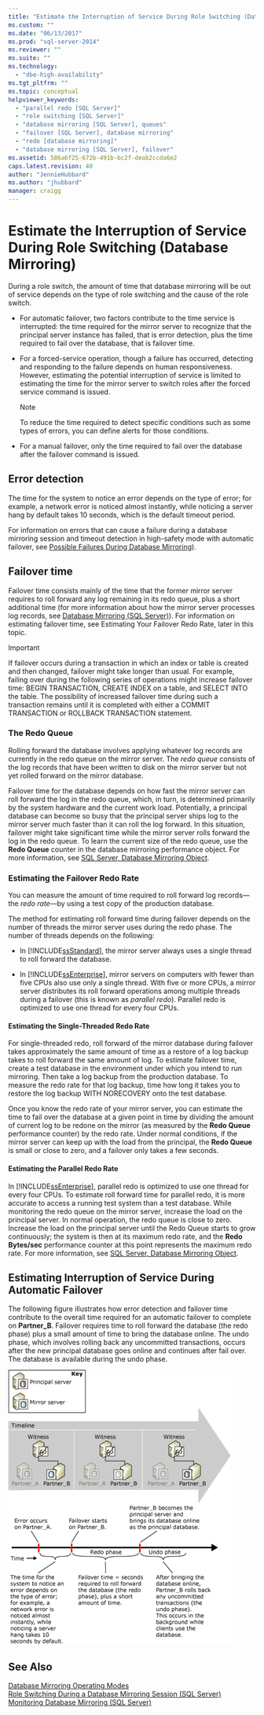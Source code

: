 ```yaml
---
title: "Estimate the Interruption of Service During Role Switching (Database Mirroring) | Microsoft Docs"
ms.custom: ""
ms.date: "06/13/2017"
ms.prod: "sql-server-2014"
ms.reviewer: ""
ms.suite: ""
ms.technology: 
  - "dbe-high-availability"
ms.tgt_pltfrm: ""
ms.topic: conceptual
helpviewer_keywords: 
  - "parallel redo [SQL Server]"
  - "role switching [SQL Server]"
  - "database mirroring [SQL Server], queues"
  - "failover [SQL Server], database mirroring"
  - "redo [database mirroring]"
  - "database mirroring [SQL Server], failover"
ms.assetid: 586a6f25-672b-491b-bc2f-deab2ccda6e2
caps.latest.revision: 40
author: "JennieHubbard"
ms.author: "jhubbard"
manager: craigg
---
```

# Estimate the Interruption of Service During Role Switching (Database Mirroring)
  During a role switch, the amount of time that database mirroring will be out of service depends on the type of role switching and the cause of the role switch.  
  
-   For automatic failover, two factors contribute to the time service is interrupted: the time required for the mirror server to recognize that the principal server instance has failed, that is error detection, plus the time required to fail over the database, that is failover time.  
  
-   For a forced-service operation, though a failure has occurred, detecting and responding to the failure depends on human responsiveness. However, estimating the potential interruption of service is limited to estimating the time for the mirror server to switch roles after the forced service command is issued.  
  
    > [!NOTE]  
    >  To reduce the time required to detect specific conditions such as some types of errors, you can define alerts for those conditions.  
  
-   For a manual failover, only the time required to fail over the database after the failover command is issued.  
  
## Error detection  
 The time for the system to notice an error depends on the type of error; for example, a network error is noticed almost instantly, while noticing a server hang by default takes 10 seconds, which is the default timeout period.  
  
 For information on errors that can cause a failure during a database mirroring session and timeout detection in high-safety mode with automatic failover, see [Possible Failures During Database Mirroring](possible-failures-during-database-mirroring.md)).  
  
## Failover time  
 Failover time consists mainly of the time that the former mirror server requires to roll forward any log remaining in its redo queue, plus a short additional time (for more information about how the mirror server processes log records, see [Database Mirroring &#40;SQL Server&#41;](database-mirroring-sql-server.md)). For information on estimating failover time, see Estimating Your Failover Redo Rate, later in this topic.  
  
> [!IMPORTANT]  
>  If failover occurs during a transaction in which an index or table is created and then changed, failover might take longer than usual.  For example, failing over during the following series of operations might increase failover time:  BEGIN TRANSACTION, CREATE INDEX on a table, and SELECT INTO the table. The possibility of increased failover time during such a transaction remains until it is completed with either a COMMIT TRANSACTION or ROLLBACK TRANSACTION statement.  
  
### The Redo Queue  
 Rolling forward the database involves applying whatever log records are currently in the redo queue on the mirror server. The *redo queue* consists of the log records that have been written to disk on the mirror server but not yet rolled forward on the mirror database.  
  
 Failover time for the database depends on how fast the mirror server can roll forward the log in the redo queue, which, in turn, is determined primarily by the system hardware and the current work load. Potentially, a principal database can become so busy that the principal server ships log to the mirror server much faster than it can roll the log forward. In this situation, failover might take significant time while the mirror server rolls forward the log in the redo queue. To learn the current size of the redo queue, use the **Redo Queue** counter in the database mirroring performance object. For more information, see [SQL Server, Database Mirroring Object](../../relational-databases/performance-monitor/sql-server-database-mirroring-object.md).  
  
### Estimating the Failover Redo Rate  
 You can measure the amount of time required to roll forward log records—the *redo rate*—by using a test copy of the production database.  
  
 The method for estimating roll forward time during failover depends on the number of threads the mirror server uses during the redo phase. The number of threads depends on the following:  
  
-   In [!INCLUDE[ssStandard](../../includes/ssstandard-md.md)], the mirror server always uses a single thread to roll forward the database.  
  
-   In [!INCLUDE[ssEnterprise](../../includes/ssenterprise-md.md)], mirror servers on computers with fewer than five CPUs also use only a single thread. With five or more CPUs, a mirror server distributes its roll forward operations among multiple threads during a failover (this is known as *parallel redo*). Parallel redo is optimized to use one thread for every four CPUs.  
  
#### Estimating the Single-Threaded Redo Rate  
 For single-threaded redo, roll forward of the mirror database during failover takes approximately the same amount of time as a restore of a log backup takes to roll forward the same amount of log. To estimate failover time, create a test database in the environment under which you intend to run mirroring. Then take a log backup from the production database. To measure the redo rate for that log backup, time how long it takes you to restore the log backup WITH NORECOVERY onto the test database.  
  
 Once you know the redo rate of your mirror server, you can estimate the time to fail over the database at a given point in time by dividing the amount of current log to be redone on the mirror (as measured by the **Redo Queue** performance counter) by the redo rate. Under normal conditions, if the mirror server can keep up with the load from the principal, the **Redo Queue** is small or close to zero, and a failover only takes a few seconds.  
  
#### Estimating the Parallel Redo Rate  
 In [!INCLUDE[ssEnterprise](../../includes/ssenterprise-md.md)], parallel redo is optimized to use one thread for every four CPUs. To estimate roll forward time for parallel redo, it is more accurate to access a running test system than a test database. While monitoring the redo queue on the mirror server, increase the load on the principal server. In normal operation, the redo queue is close to zero. Increase the load on the principal server until the Redo Queue starts to grow continuously; the system is then at its maximum redo rate, and the **Redo Bytes/sec** performance counter at this point represents the maximum redo rate. For more information, see [SQL Server, Database Mirroring Object](../../relational-databases/performance-monitor/sql-server-database-mirroring-object.md).  
  
## Estimating Interruption of Service During Automatic Failover  
 The following figure illustrates how error detection and failover time contribute to the overall time required for an automatic failover to complete on **Partner_B**. Failover requires time to roll forward the database (the redo phase) plus a small amount of time to bring the database online. The undo phase, which involves rolling back any uncommitted transactions, occurs after the new principal database goes online and continues after fail over. The database is available during the undo phase.  
  
 ![Error detection and failover time](../media/dbm-failovauto-time.gif "Error detection and failover time")  
  
## See Also  
 [Database Mirroring Operating Modes](database-mirroring-operating-modes.md)   
 [Role Switching During a Database Mirroring Session &#40;SQL Server&#41;](role-switching-during-a-database-mirroring-session-sql-server.md)   
 [Monitoring Database Mirroring &#40;SQL Server&#41;](monitoring-database-mirroring-sql-server.md)  
  
  